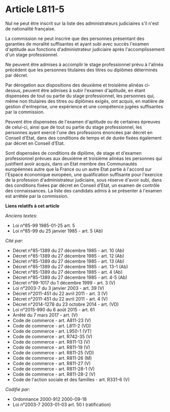 # Article L811-5

Nul ne peut être inscrit sur la liste des administrateurs judiciaires s'il n'est de nationalité française.

La commission ne peut inscrire que des personnes présentant des garanties de moralité suffisantes et ayant subi avec succès
l'examen d'aptitude aux fonctions d'administrateur judiciaire après l'accomplissement d'un stage professionnel.

Ne peuvent être admises à accomplir le stage professionnel prévu à l'alinéa précédent que les personnes titulaires des titres
ou diplômes déterminés par décret.

Par dérogation aux dispositions des deuxième et troisième alinéas ci-dessus, peuvent être admises à subir l'examen
d'aptitude, en étant dispensées de tout ou partie du stage professionnel, les personnes qui, même non titulaires des titres
ou diplômes exigés, ont acquis, en matière de gestion d'entreprise, une expérience et une compétence jugées suffisantes par
la commission.

Peuvent être dispensées de l'examen d'aptitude ou de certaines épreuves de celui-ci, ainsi que de tout ou partie du stage
professionnel, les personnes ayant exercé l'une des professions énoncées par décret en Conseil d'Etat, dans des conditions de
temps et de durée fixées également par décret en Conseil d'Etat.

Sont dispensées de conditions de diplôme, de stage et d'examen professionnel prévues aux deuxième et troisième alinéas les
personnes qui justifient avoir acquis, dans un Etat membre des Communautés européennes autre que la France ou un autre Etat
partie à l'accord sur l'Espace économique européen, une qualification suffisante pour l'exercice de la profession
d'administrateur judiciaire, sous réserve d'avoir subi, dans des conditions fixées par décret en Conseil d'Etat, un examen de
contrôle des connaissances. La liste des candidats admis à se présenter à l'examen est arrêtée par la commission.

**Liens relatifs à cet article**

_Anciens textes_:

  - Loi n°85-99 1985-01-25 art. 5
  - Loi n°85-99 du 25 janvier 1985 - art. 5 (Ab)

_Cité par_:

  - Décret n°85-1389 du 27 décembre 1985 - art. 10 (Ab)
  - Décret n°85-1389 du 27 décembre 1985 - art. 12 (Ab)
  - Décret n°85-1389 du 27 décembre 1985 - art. 13 (Ab)
  - Décret n°85-1389 du 27 décembre 1985 - art. 13-1 (Ab)
  - Décret n°85-1389 du 27 décembre 1985 - art. 4 (Ab)
  - Décret n°85-1389 du 27 décembre 1985 - art. 4-5 (Ab)
  - Décret n°99-1017 du 1 décembre 1999 - art. 3 (V)
  - Loi n°2003-7 du 3 janvier 2003 - art. 39 (V)
  - Décret n°2011-451 du 22 avril 2011 - art. 3 (V)
  - Décret n°2011-451 du 22 avril 2011 - art. 4 (V)
  - Décret n°2014-1278 du 23 octobre 2014 - art. (VD)
  - Loi n°2015-990 du 6 août 2015 - art. 61
  - Arrêté du 7 mars 2017 - art. (V)
  - Code de commerce - art. A811-23 (V)
  - Code de commerce - art. L811-2 (VD)
  - Code de commerce - art. L950-1 (VT)
  - Code de commerce - art. R742-35 (V)
  - Code de commerce - art. R811-13 (V)
  - Code de commerce - art. R811-19 (V)
  - Code de commerce - art. R811-25 (VD)
  - Code de commerce - art. R811-26 (M)
  - Code de commerce - art. R811-27 (V)
  - Code de commerce - art. R811-28-1 (V)
  - Code de commerce - art. R811-28-2 (V)
  - Code de l'action sociale et des familles - art. R331-6 (V)

_Codifié par_:

  - Ordonnance 2000-912 2000-09-18
  - Loi n°2003-7 2003-01-03 art. 50 I (ratification)
